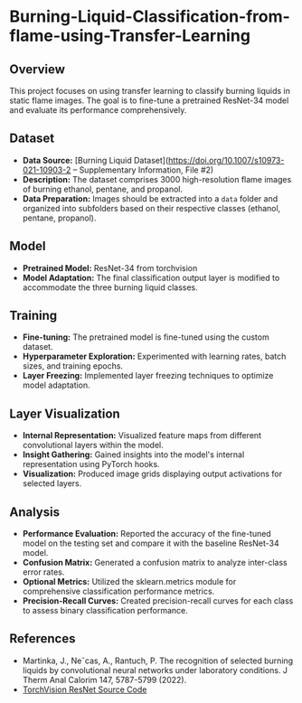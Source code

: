 # Burning-Liquid-Classification-from-flame-using-Transfer-Learning

## Overview
This project focuses on using transfer learning to classify burning liquids in static flame images. The goal is to fine-tune a pretrained ResNet-34 model and evaluate its performance comprehensively.

## Dataset
- **Data Source:** [Burning Liquid Dataset](https://doi.org/10.1007/s10973-021-10903-2 – Supplementary Information, File #2)
- **Description:** The dataset comprises 3000 high-resolution flame images of burning ethanol, pentane, and propanol.
- **Data Preparation:** Images should be extracted into a `data` folder and organized into subfolders based on their respective classes (ethanol, pentane, propanol).

## Model
- **Pretrained Model:** ResNet-34 from torchvision
- **Model Adaptation:** The final classification output layer is modified to accommodate the three burning liquid classes.

## Training
- **Fine-tuning:** The pretrained model is fine-tuned using the custom dataset.
- **Hyperparameter Exploration:** Experimented with learning rates, batch sizes, and training epochs.
- **Layer Freezing:** Implemented layer freezing techniques to optimize model adaptation.

## Layer Visualization
- **Internal Representation:** Visualized feature maps from different convolutional layers within the model.
- **Insight Gathering:** Gained insights into the model's internal representation using PyTorch hooks.
- **Visualization:** Produced image grids displaying output activations for selected layers.

## Analysis
- **Performance Evaluation:** Reported the accuracy of the fine-tuned model on the testing set and compare it with the baseline ResNet-34 model.
- **Confusion Matrix:** Generated a confusion matrix to analyze inter-class error rates.
- **Optional Metrics:** Utilized the sklearn.metrics module for comprehensive classification performance metrics.
- **Precision-Recall Curves:** Created precision-recall curves for each class to assess binary classification performance.

## References
- Martinka, J., Neˇcas, A., Rantuch, P. The recognition of selected burning liquids by convolutional neural networks under laboratory conditions. J Therm Anal Calorim 147, 5787-5799 (2022).
- [TorchVision ResNet Source Code](https://github.com/pytorch/vision/blob/main/torchvision/models/resnet.py)
